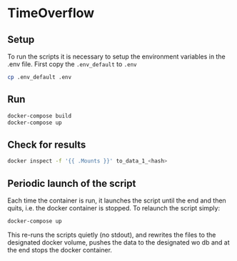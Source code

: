 # TimeOverflow

## Setup
To run the scripts it is necessary to setup the environment variables in the
.env file. First copy the `.env_default` to `.env`
```sh
cp .env_default .env
```

## Run
```sh
docker-compose build
docker-compose up
```

## Check for results
```sh
docker inspect -f '{{ .Mounts }}' to_data_1_<hash>
```

## Periodic launch of the script
Each time the container is run, it launches the script until the end and then
quits, i.e. the docker container is stopped. To relaunch the script simply:
```sh
docker-compose up
```

This re-runs the scripts quietly (no stdout), and rewrites the files to the
designated docker volume, pushes the data to the designated wo db and at the
end stops the docker container.
